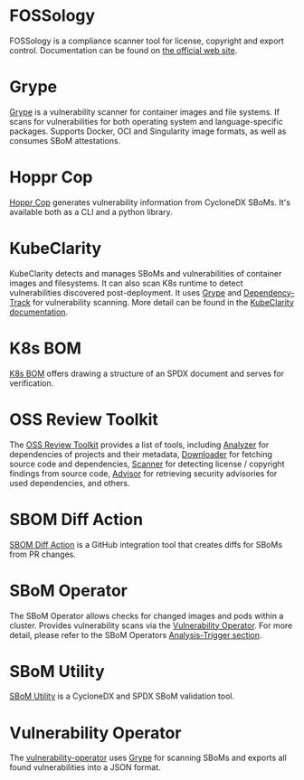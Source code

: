 # FOSSology

FOSSology is a compliance scanner tool for license, copyright and export control. Documentation can be found on [the official web site](https://www.fossology.org).

# Grype

[Grype](https://github.com/anchore/grype) is a vulnerability scanner for container images and file systems. If scans for vulnerabilities for both operating system and language-specific packages. Supports Docker, OCI and Singularity image formats, as well as consumes SBoM attestations.

# Hoppr Cop

[Hoppr Cop](https://github.com/lmco/hoppr-cop) generates vulnerability information from CycloneDX SBoMs. It's available both as a CLI and a python library.

# KubeClarity

KubeClarity detects and manages SBoMs and vulnerabilities of container images and filesystems. It can also scan K8s runtime to detect vulnerabilities discovered post-deployment. It uses [Grype](https://github.com/anchore/grype) and [Dependency-Track](https://github.com/DependencyTrack/dependency-track) for vulnerability scanning. More detail can be found in the [KubeClarity documentation](https://github.com/openclarity/kubeclarity).

# K8s BOM

[K8s BOM](https://github.com/kubernetes-sigs/bom) offers drawing a structure of an SPDX document and serves for verification.

# OSS Review Toolkit

The [OSS Review Toolkit](https://github.com/oss-review-toolkit/ort) provides a list of tools, including [Analyzer](https://github.com/oss-review-toolkit/ort#analyzer) for dependencies of projects and their metadata, [Downloader](https://github.com/oss-review-toolkit/ort#downloader) for fetching source code and dependencies, [Scanner](https://github.com/oss-review-toolkit/ort#scanner) for detecting license / copyright findings from source code, [Advisor](https://github.com/oss-review-toolkit/ort#advisor) for retrieving security advisories for used dependencies, and others.

# SBOM Diff Action

[SBOM Diff Action](https://github.com/ckotzbauer/sbom-diff-action) is a GitHub integration tool that creates diffs for SBoMs from PR changes.

# SBoM Operator

The SBoM Operator allows checks for changed images and pods within a cluster. Provides vulnerability scans via the [Vulnerability Operator](#vulnerability-operator). For more detail, please refer to the SBoM Operators [Analysis-Trigger section](https://github.com/ckotzbauer/sbom-operator#analysis-trigger).

# SBoM Utility

[SBoM Utility](https://github.com/mrutkows/sbom-utility) is a CycloneDX and SPDX SBoM validation tool.

# Vulnerability Operator

The [vulnerability-operator](https://github.com/ckotzbauer/vulnerability-operator) uses [Grype](https://github.com/anchore/grype) for scanning SBoMs and exports all found vulnerabilities into a JSON format.